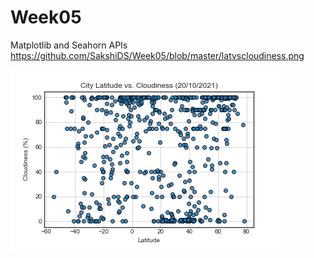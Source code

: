 # Week05
Matplotlib and Seahorn
APIs
https://github.com/SakshiDS/Week05/blob/master/latvscloudiness.png

![](https://github.com/SakshiDS/Week05/blob/master/latvscloudiness.png)
